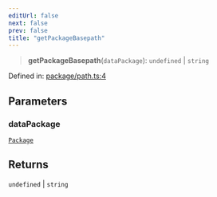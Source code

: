 ```yaml
---
editUrl: false
next: false
prev: false
title: "getPackageBasepath"
---
```


> **getPackageBasepath**(`dataPackage`): `undefined` \| `string`

Defined in: [package/path.ts:4](https://github.com/datisthq/dpkit/blob/5891634de8175d14853313e208ffbae144fd78eb/file/package/path.ts#L4)

## Parameters

### dataPackage

[`Package`](/reference/_dpkit/core/package/)

## Returns

`undefined` \| `string`
